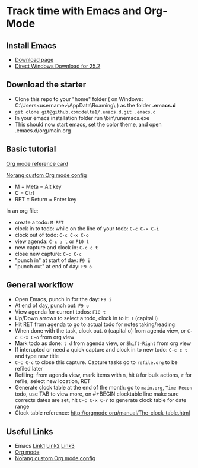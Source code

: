 # Track time with Emacs and Org-Mode 

## Install Emacs 
- [Download page](https://www.gnu.org/software/emacs/download.html)
- [Direct Windows Download for 25.2](http://mirror.ufs.ac.za/gnu/emacs/windows/emacs-25.2-x86_64.zip)

## Download the starter
- Clone this repo to your "home" folder ( on Windows: C:\Users\<username>\AppData\Roaming\ ) as the folder **.emacs.d**
- ```git clone git@github.com:delta1/.emacs.d.git .emacs.d```
- In your emacs installation folder run \bin\runemacs.exe 
- This should now start emacs, set the color theme, and open .emacs.d/org/main.org 

## Basic tutorial 
[Org mode reference card](http://orgmode.org/worg/orgcard.html) 

[Norang custom Org mode config](http://doc.norang.ca/org-mode.html)  

- M = Meta = Alt key 
- C = Ctrl
- RET = Return = Enter key

In an org file: 

- create a todo: ```M-RET``` 
- clock in to todo: while on the line of your todo: ```C-c C-x C-i```
- clock out of todo: ```C-c C-x C-o```
- view agenda: ```C-c a t``` or ```F10 t```
- new capture and clock in: ```C-c c t```
- close new capture: ```C-c C-c```
- "punch in" at start of day: ```F9 i```
- "punch out" at end of day: ```F9 o```

## General workflow

- Open Emacs, punch in for the day: ```F9 i```
- At end of day, punch out: ```F9 o```
- View agenda for current todos: ```F10 t``` 
- Up/Down arrows to select a todo, clock in to it: ```I``` (capital i) 
- Hit RET from agenda to go to actual todo for notes taking/reading
- When done with the task, clock out. ```O``` (capital o) from agenda view, or ```C-c C-x C-o``` from org view
- Mark todo as done: ```t d``` from agenda view, or ```Shift-Right``` from org view
- If interupted or need a quick capture and clock in to new todo: ```C-c c t``` and type new title
- ```C-c C-c``` to close this capture. Capture tasks go to ```refile.org``` to be refiled later
- Refiling: from agenda view, mark items with ```m```, hit ```B``` for bulk actions, ```r``` for refile, select new location, RET
- Generate clock table at the end of the month: go to ```main.org```, ```Time Recon``` todo, use TAB to view more, on #+BEGIN clocktable line make sure corrects dates are set, hit ```C-c C-x C-r``` to generate clock table for date range
- Clock table reference: http://orgmode.org/manual/The-clock-table.html 

## Useful Links 
- Emacs [Link1](http://emacs.sexy/) [Link2](http://david.rothlis.net/emacs/howtolearn.html) [Link3](https://www.emacswiki.org/emacs/LearningEmacs)
- [Org mode](http://orgmode.org/)
- [Norang custom Org mode config](http://doc.norang.ca/org-mode.html)  
